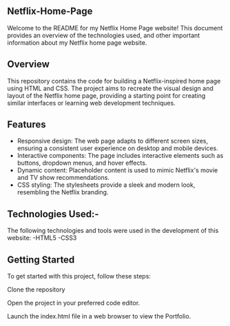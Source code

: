 ## Netflix-Home-Page
Welcome to the README for my Netflix Home Page website! This document provides an overview of the  technologies used, and other important information about my Netflix home page website.

## Overview
This repository contains the code for building a Netflix-inspired home page using HTML and CSS. The project aims to recreate the visual design and layout of the Netflix home page, providing a starting point for creating similar interfaces or learning web development techniques.

## Features
- Responsive design: The web page adapts to different screen sizes, ensuring a consistent user experience on desktop and mobile devices.
- Interactive components: The page includes interactive elements such as buttons, dropdown menus, and hover effects.
- Dynamic content: Placeholder content is used to mimic Netflix's movie and TV show recommendations.
- CSS styling: The stylesheets provide a sleek and modern look, resembling the Netflix branding.

## Technologies Used:-
The following technologies and tools were used in the development of this website:
-HTML5
-CSS3

## Getting Started
To get started with this project, follow these steps:

Clone the repository

Open the project in your preferred code editor.

Launch the index.html file in a web browser to view the Portfolio.
